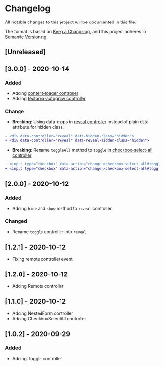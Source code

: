 # Changelog
All notable changes to this project will be documented in this file.

The format is based on [Keep a Changelog](https://keepachangelog.com/en/1.0.0/),
and this project adheres to [Semantic Versioning](https://semver.org/spec/v2.0.0.html).

## [Unreleased]

## [3.0.0] - 2020-10-14

### Added

- Adding [content-loader controller](https://github.com/guillaumebriday/stimulus-components/tree/master/src/content-loader)
- Adding [textarea-autogrow controller](https://github.com/guillaumebriday/stimulus-components/tree/master/src/textarea-autogrow)

### Change

- **Breaking**: Using data-maps in [reveal controller](https://github.com/guillaumebriday/stimulus-components/tree/master/src/reveal) instead of plain data attribute for hidden class.

```diff
- <div data-controller="reveal" data-hidden-class="hidden">
+ <div data-controller="reveal" data-reveal-hidden-class="hidden">
```

- **Breaking**: Rename `toggleAll` method to `toggle` in [checkbox-select-all controller](https://github.com/guillaumebriday/stimulus-components/tree/master/src/checkbox-select-all)

```diff
- <input type="checkbox" data-action="change->checkbox-select-all#toggleAll" />
+ <input type="checkbox" data-action="change->checkbox-select-all#toggle" />
```

## [2.0.0] - 2020-10-12

### Added
- Adding `hide` and `show` method to `reveal` controller

### Changed
- Rename `toggle` controller into `reveal`

## [1.2.1] - 2020-10-12

- Fixing remote controller event

## [1.2.0] - 2020-10-12

- Adding Remote controller

## [1.1.0] - 2020-10-12

- Adding NestedForm controller
- Adding CheckboxSelectAll controller

## [1.0.2] - 2020-09-29

### Added

- Adding Toggle controller
